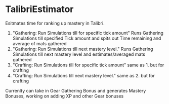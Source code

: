 # TalibriEstimator
Esitmates time for ranking up mastery in Talibri. 

1. "Gathering: Run Simulations till for specific tick amount" 
  Runs Gathering Simulations till specified Tick amount and spits out Time remaining and average of mats gathered
2. "Gathering: Run Simulations till next mastery level."
  Runs Gathering Simulations till next mastery level and estimates/averaged mats gathered
3. "Crafting: Run Simulations till for specific tick amount" 
  same as 1. but for crafting
4. "Crafting: Run Simulations till next mastery level."
  same as 2. but for crafting

Currenlty can take in Gear Gathering Bonus and generates Mastery Bonuses, working on adding XP and other Gear bonuses
